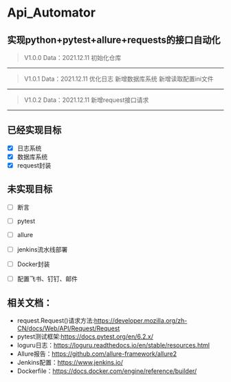 # Api_Automator

## 实现python+pytest+allure+requests的接口自动化

> V1.0.0
> Data：2021.12.11
> 初始化仓库
------------------------------------
> V1.0.1
> Data：2021.12.11
> 优化日志
> 新增数据库系统
> 新增读取配置ini文件
------------------------------------
> V1.0.2
> Data：2021.12.11
> 新增request接口请求
------------------------------------




## 已经实现目标
- [x] 日志系统
- [x] 数据库系统
- [x] request封装

## 未实现目标
- [ ] 断言 
- [ ] pytest
- [ ] allure
- [ ] jenkins流水线部署
- [ ] Docker封装
- [ ] 配置飞书、钉钉、邮件


## 相关文档：
- request.Request()请求方法:https://developer.mozilla.org/zh-CN/docs/Web/API/Request/Request
- pytest测试框架:https://docs.pytest.org/en/6.2.x/
- loguru日志：https://loguru.readthedocs.io/en/stable/resources.html
- Allure报告：https://github.com/allure-framework/allure2
- Jenkins配置：https://www.jenkins.io/
- Dockerfile：https://docs.docker.com/engine/reference/builder/
